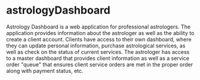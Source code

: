 astrologyDashboard
==================
Astrology Dashboard is a web application for professional astrologers.  The application provides information about the astrologer as well as the ability to create a client account. Clients have access to their own dashboard, where they can update personal information, purchase astrological services, as well as check on the status of current services.  The astrologer has access to a master dashboard that provides client information as well as a service order "queue" that ensures client service orders are met in the proper order along with payment status, etc. 
